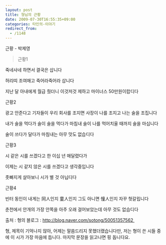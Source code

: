 ```yaml
---
layout: post
title: 형님의 근황
date: 2009-07-30T16:55:35+09:00
categories: 타인의-이야기
redirect_from:
  - /1148
---
```




근황 - 박제영

> 근황1

죽네사네 하면서 결국은 삽니다

허리띠 조여매고 죽어라죽어라 삽니다

지난 달 아내에게 월급 줬더니 이것저것 제하고 마이너스 50만원이랍디다

근황2

광고 안준다고 기자들이 우리 회사를 조지면 사장이 나를 조지고 나는 술을 조집니다

내가 술을 먹다가 술이 술을 먹다가 마침내 술이 나를 먹어치울 때까지 술을 마십니다

술이 쓰다가 달다가 마침내는 아무 맛도 없습디다

근황3

시 같은 시를 쓰겠다고 한 이십 년 매달렸다가

이제는 시 같지 않은 시를 쓰겠다고 생각중입니다

좃빠지게 살아보니 시가 별 것 아닙디다

근황4

빈터 동인이 내게는 同人인지 童人인지 그도 아니면 憧人인지 자꾸 헛갈립니다

춘천에서 안개의 가장 안쪽을 아주 오래 걸어보았는데 아무 것도 없습디다

출처 : 형의 블로그 : <a title="[http://blog.naver.com/sotong/50051357562 ]로 이동합니다." href="http://blog.naver.com/sotong/50051357562" target="_blank">http://blog.naver.com/sotong/50051357562 </a>

형, 제목이 기억나지 않아, 어제는 말씀드리지 못했더랬습니다만, 저는 형이 쓴 시들 중에 이 시가 가장 마음에 듭니다. 마지막 문장을 읽고나면 핑 돕니다요.
